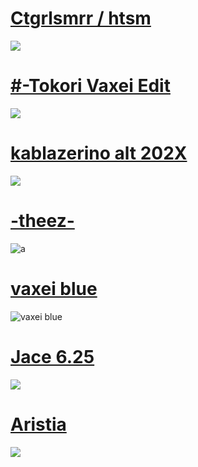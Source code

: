 # [Ctgrlsmrr / htsm](https://mellowskies.s-ul.eu/fjUKHQWo )
![](https://i.imgur.com/VI1JGHR.jpg)
# [#-Tokori Vaxei Edit](https://mellowskies.s-ul.eu/GKsP8FF5)
![](https://osu.gatari.pw/ss/HRCMS5PI.jpg)
# [kablazerino alt 202X](https://mellowskies.s-ul.eu/yn6qv6Fm)
![](https://osu.gatari.pw/ss/GTWM73GJ.jpg)
# [-theez-](https://mellowskies.s-ul.eu/cEH1xMqz)
![a](https://i.imgur.com/IABQFWP.jpg)
# [vaxei blue](https://mellowskies.s-ul.eu/BFGKyFTz)
![vaxei blue](https://i.imgur.com/40ytXRF.jpeg)
# [Jace 6.25](https://mellowskies.s-ul.eu/waPn9UiF)
![](https://osu.gatari.pw/ss/3G92XQ2Z.jpg)
# [Aristia](https://mellowskies.s-ul.eu/K865ayvg)
![](https://osu.gatari.pw/ss/5XPFIDW5.jpg)
